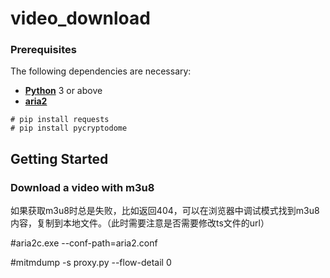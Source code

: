 # video_download


### Prerequisites

The following dependencies are necessary:

* **[Python](https://www.python.org/downloads/)**  3 or above
* **[aria2](https://aria2.github.io/)** 

```
# pip install requests
# pip install pycryptodome
```

## Getting Started

### Download a video with m3u8

如果获取m3u8时总是失败，比如返回404，可以在浏览器中调试模式找到m3u8内容，复制到本地文件。（此时需要注意是否需要修改ts文件的url）

#aria2c.exe  --conf-path=aria2.conf


#mitmdump -s proxy.py --flow-detail 0



